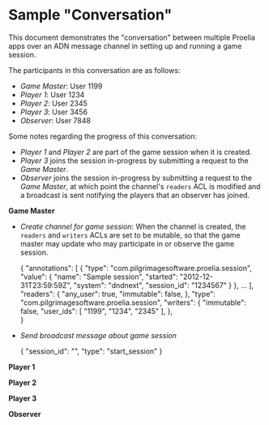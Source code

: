 Sample "Conversation"
===================

This document demonstrates the "conversation" between multiple Proelia apps over an ADN message channel in setting up and running a game session.

The participants in this conversation are as follows:

* *Game Master*: User 1199
* *Player 1*: User 1234
* *Player 2*: User 2345
* *Player 3*: User 3456
* *Observer*: User 7848

Some notes regarding the progress of this conversation:

* *Player 1* and *Player 2* are part of the game session when it is created.
* *Player 3* joins the session in-progress by submitting a request to the *Game Master*.
* *Observer* joins the session in-progress by submitting a request to the *Game Master*, at which point the channel's `readers` ACL is modified and a broadcast is sent notifying the players that an observer has joined.

**Game Master**

* *Create channel for game session*: When the channel is created, the `readers` and `writers` ACLs are set to be mutable, so that the game master may update who may participate in or observe the game session.

	{
		"annotations": [
			{
				"type": "com.pilgrimagesoftware.proelia.session",
				"value": {
					"name": "Sample session",
					"started": "2012-12-31T23:59:59Z",
					"system": "dndnext",
					"session_id": "1234567"
				}
			},
			...
		],
		"readers": {
			"any_user": true,
			"immutable": false,
		},
		"type": "com.pilgrimagesoftware.proelia.session",
		"writers": {
			"immutable": false,
			"user_ids": [
				"1199",
				"1234",
				"2345"
			],
		},		
	}

* *Send broadcast message about game session*

	{
		"session_id": "<uuid>",
		"type": "start_session"
	}

**Player 1**

**Player 2**

**Player 3**

**Observer**

